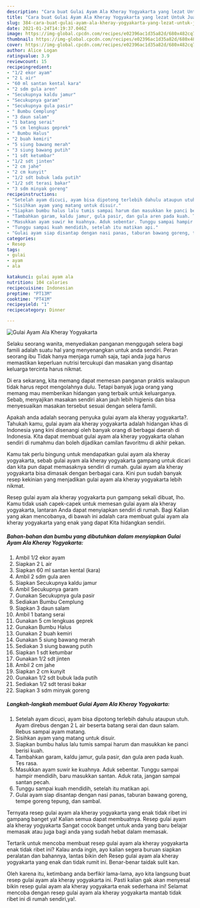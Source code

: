 ```yaml
---
description: "Cara buat Gulai Ayam Ala Kheray Yogyakarta yang lezat Untuk Jualan"
title: "Cara buat Gulai Ayam Ala Kheray Yogyakarta yang lezat Untuk Jualan"
slug: 384-cara-buat-gulai-ayam-ala-kheray-yogyakarta-yang-lezat-untuk-jualan
date: 2021-01-24T14:19:37.046Z
image: https://img-global.cpcdn.com/recipes/e02396ac1d35a82d/680x482cq70/gulai-ayam-ala-kheray-yogyakarta-foto-resep-utama.jpg
thumbnail: https://img-global.cpcdn.com/recipes/e02396ac1d35a82d/680x482cq70/gulai-ayam-ala-kheray-yogyakarta-foto-resep-utama.jpg
cover: https://img-global.cpcdn.com/recipes/e02396ac1d35a82d/680x482cq70/gulai-ayam-ala-kheray-yogyakarta-foto-resep-utama.jpg
author: Alice Logan
ratingvalue: 3.9
reviewcount: 15
recipeingredient:
- "1/2 ekor ayam"
- "2 L air"
- "60 ml santan kental kara"
- "2 sdm gula aren"
- "Secukupnya kaldu jamur"
- "Secukupnya garam"
- "Secukupnya gula pasir"
- " Bumbu Cemplung"
- "3 daun salam"
- "1 batang serai"
- "5 cm lengkuas geprek"
- " Bumbu Halus"
- "2 buah kemiri"
- "5 siung bawang merah"
- "3 siung bawang putih"
- "1 sdt ketumbar"
- "1/2 sdt jinten"
- "2 cm jahe"
- "2 cm kunyit"
- "1/2 sdt bubuk lada putih"
- "1/2 sdt terasi bakar"
- "3 sdm minyak goreng"
recipeinstructions:
- "Setelah ayam dicuci, ayam bisa dipotong terlebih dahulu ataupun utuh. Ayam direbus dengan 2 L air beserta batang serai dan daun salam. Rebus sampai ayam matang."
- "Sisihkan ayam yang matang untuk disuir."
- "Siapkan bumbu halus lalu tumis sampai harum dan masukkan ke panci berisi kuah."
- "Tambahkan garam, kaldu jamur, gula pasir, dan gula aren pada kuah. Tes rasa."
- "Masukkan ayam suwir ke kuahnya. Aduk sebentar. Tunggu sampai hampir mendidih, baru masukkan santan. Aduk rata, jangan sampai santan pecah."
- "Tunggu sampai kuah mendidih, setelah itu matikan api."
- "Gulai ayam siap disantap dengan nasi panas, taburan bawang goreng, tempe goreng tepung, dan sambal."
categories:
- Resep
tags:
- gulai
- ayam
- ala

katakunci: gulai ayam ala 
nutrition: 104 calories
recipecuisine: Indonesian
preptime: "PT13M"
cooktime: "PT41M"
recipeyield: "1"
recipecategory: Dinner

---
```



![Gulai Ayam Ala Kheray Yogyakarta](https://img-global.cpcdn.com/recipes/e02396ac1d35a82d/680x482cq70/gulai-ayam-ala-kheray-yogyakarta-foto-resep-utama.jpg)

Selaku seorang wanita, menyediakan panganan menggugah selera bagi famili adalah suatu hal yang menyenangkan untuk anda sendiri. Peran seorang ibu Tidak hanya menjaga rumah saja, tapi anda juga harus memastikan keperluan nutrisi tercukupi dan masakan yang disantap keluarga tercinta harus nikmat.

Di era  sekarang, kita memang dapat memesan panganan praktis walaupun tidak harus repot mengolahnya dulu. Tetapi banyak juga orang yang memang mau memberikan hidangan yang terbaik untuk keluarganya. Sebab, menyajikan masakan sendiri akan jauh lebih higienis dan bisa menyesuaikan masakan tersebut sesuai dengan selera famili. 



Apakah anda adalah seorang penyuka gulai ayam ala kheray yogyakarta?. Tahukah kamu, gulai ayam ala kheray yogyakarta adalah hidangan khas di Indonesia yang kini disenangi oleh banyak orang di berbagai daerah di Indonesia. Kita dapat membuat gulai ayam ala kheray yogyakarta olahan sendiri di rumahmu dan boleh dijadikan camilan favoritmu di akhir pekan.

Kamu tak perlu bingung untuk mendapatkan gulai ayam ala kheray yogyakarta, sebab gulai ayam ala kheray yogyakarta gampang untuk dicari dan kita pun dapat memasaknya sendiri di rumah. gulai ayam ala kheray yogyakarta bisa dimasak dengan berbagai cara. Kini pun sudah banyak resep kekinian yang menjadikan gulai ayam ala kheray yogyakarta lebih nikmat.

Resep gulai ayam ala kheray yogyakarta pun gampang sekali dibuat, lho. Kamu tidak usah capek-capek untuk memesan gulai ayam ala kheray yogyakarta, lantaran Anda dapat menyiapkan sendiri di rumah. Bagi Kalian yang akan mencobanya, di bawah ini adalah cara membuat gulai ayam ala kheray yogyakarta yang enak yang dapat Kita hidangkan sendiri.

<!--inarticleads1-->

##### Bahan-bahan dan bumbu yang dibutuhkan dalam menyiapkan Gulai Ayam Ala Kheray Yogyakarta:

1. Ambil 1/2 ekor ayam
1. Siapkan 2 L air
1. Siapkan 60 ml santan kental (kara)
1. Ambil 2 sdm gula aren
1. Siapkan Secukupnya kaldu jamur
1. Ambil Secukupnya garam
1. Gunakan Secukupnya gula pasir
1. Sediakan  Bumbu Cemplung
1. Siapkan 3 daun salam
1. Ambil 1 batang serai
1. Gunakan 5 cm lengkuas geprek
1. Gunakan  Bumbu Halus
1. Gunakan 2 buah kemiri
1. Gunakan 5 siung bawang merah
1. Sediakan 3 siung bawang putih
1. Siapkan 1 sdt ketumbar
1. Gunakan 1/2 sdt jinten
1. Ambil 2 cm jahe
1. Siapkan 2 cm kunyit
1. Gunakan 1/2 sdt bubuk lada putih
1. Sediakan 1/2 sdt terasi bakar
1. Siapkan 3 sdm minyak goreng




<!--inarticleads2-->

##### Langkah-langkah membuat Gulai Ayam Ala Kheray Yogyakarta:

1. Setelah ayam dicuci, ayam bisa dipotong terlebih dahulu ataupun utuh. Ayam direbus dengan 2 L air beserta batang serai dan daun salam. Rebus sampai ayam matang.
1. Sisihkan ayam yang matang untuk disuir.
1. Siapkan bumbu halus lalu tumis sampai harum dan masukkan ke panci berisi kuah.
1. Tambahkan garam, kaldu jamur, gula pasir, dan gula aren pada kuah. Tes rasa.
1. Masukkan ayam suwir ke kuahnya. Aduk sebentar. Tunggu sampai hampir mendidih, baru masukkan santan. Aduk rata, jangan sampai santan pecah.
1. Tunggu sampai kuah mendidih, setelah itu matikan api.
1. Gulai ayam siap disantap dengan nasi panas, taburan bawang goreng, tempe goreng tepung, dan sambal.




Ternyata resep gulai ayam ala kheray yogyakarta yang enak tidak ribet ini gampang banget ya! Kalian semua dapat membuatnya. Resep gulai ayam ala kheray yogyakarta Sangat cocok banget untuk anda yang baru belajar memasak atau juga bagi anda yang sudah hebat dalam memasak.

Tertarik untuk mencoba membuat resep gulai ayam ala kheray yogyakarta enak tidak ribet ini? Kalau anda ingin, ayo kalian segera buruan siapkan peralatan dan bahannya, lantas bikin deh Resep gulai ayam ala kheray yogyakarta yang enak dan tidak rumit ini. Benar-benar taidak sulit kan. 

Oleh karena itu, ketimbang anda berfikir lama-lama, ayo kita langsung buat resep gulai ayam ala kheray yogyakarta ini. Pasti kalian gak akan menyesal bikin resep gulai ayam ala kheray yogyakarta enak sederhana ini! Selamat mencoba dengan resep gulai ayam ala kheray yogyakarta mantab tidak ribet ini di rumah sendiri,ya!.

